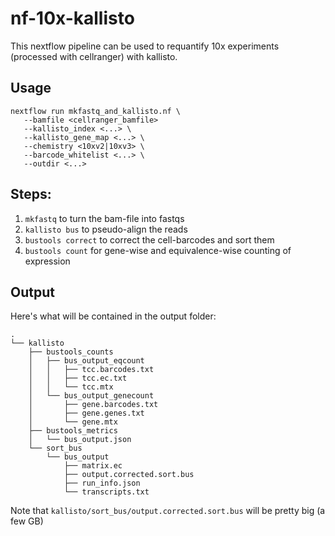 # nf-10x-kallisto

This nextflow pipeline can be used to requantify 10x experiments (processed with
cellranger) with kallisto.

## Usage

```
nextflow run mkfastq_and_kallisto.nf \
   --bamfile <cellranger_bamfile>
   --kallisto_index <...> \
   --kallisto_gene_map <...> \
   --chemistry <10xv2|10xv3> \
   --barcode_whitelist <...> \
   --outdir <...>
```

## Steps:
1. `mkfastq` to turn the bam-file into fastqs
2. `kallisto bus` to pseudo-align the reads
3. `bustools correct` to correct the cell-barcodes and sort them
4. `bustools count` for gene-wise and equivalence-wise counting of expression


## Output
Here's what will be contained in the output folder:

```
.
└── kallisto
    ├── bustools_counts
    │   ├── bus_output_eqcount
    │   │   ├── tcc.barcodes.txt
    │   │   ├── tcc.ec.txt
    │   │   └── tcc.mtx
    │   └── bus_output_genecount
    │       ├── gene.barcodes.txt
    │       ├── gene.genes.txt
    │       └── gene.mtx
    ├── bustools_metrics
    │   └── bus_output.json
    └── sort_bus
        └── bus_output
            ├── matrix.ec
            ├── output.corrected.sort.bus
            ├── run_info.json
            └── transcripts.txt
```

Note that `kallisto/sort_bus/output.corrected.sort.bus` will be pretty big (a few GB)


